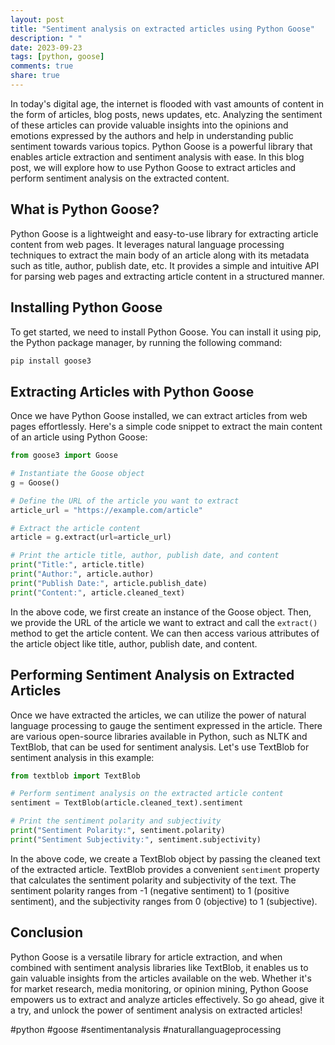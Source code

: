 ```yaml
---
layout: post
title: "Sentiment analysis on extracted articles using Python Goose"
description: " "
date: 2023-09-23
tags: [python, goose]
comments: true
share: true
---
```


In today's digital age, the internet is flooded with vast amounts of content in the form of articles, blog posts, news updates, etc. Analyzing the sentiment of these articles can provide valuable insights into the opinions and emotions expressed by the authors and help in understanding public sentiment towards various topics. Python Goose is a powerful library that enables article extraction and sentiment analysis with ease. In this blog post, we will explore how to use Python Goose to extract articles and perform sentiment analysis on the extracted content.

## What is Python Goose?

Python Goose is a lightweight and easy-to-use library for extracting article content from web pages. It leverages natural language processing techniques to extract the main body of an article along with its metadata such as title, author, publish date, etc. It provides a simple and intuitive API for parsing web pages and extracting article content in a structured manner.

## Installing Python Goose

To get started, we need to install Python Goose. You can install it using pip, the Python package manager, by running the following command:

```python
pip install goose3
```

## Extracting Articles with Python Goose

Once we have Python Goose installed, we can extract articles from web pages effortlessly. Here's a simple code snippet to extract the main content of an article using Python Goose:

```python
from goose3 import Goose

# Instantiate the Goose object
g = Goose()

# Define the URL of the article you want to extract
article_url = "https://example.com/article"

# Extract the article content
article = g.extract(url=article_url)

# Print the article title, author, publish date, and content
print("Title:", article.title)
print("Author:", article.author)
print("Publish Date:", article.publish_date)
print("Content:", article.cleaned_text)
```

In the above code, we first create an instance of the Goose object. Then, we provide the URL of the article we want to extract and call the `extract()` method to get the article content. We can then access various attributes of the article object like title, author, publish date, and content.

## Performing Sentiment Analysis on Extracted Articles

Once we have extracted the articles, we can utilize the power of natural language processing to gauge the sentiment expressed in the article. There are various open-source libraries available in Python, such as NLTK and TextBlob, that can be used for sentiment analysis. Let's use TextBlob for sentiment analysis in this example:

```python
from textblob import TextBlob

# Perform sentiment analysis on the extracted article content
sentiment = TextBlob(article.cleaned_text).sentiment

# Print the sentiment polarity and subjectivity
print("Sentiment Polarity:", sentiment.polarity)
print("Sentiment Subjectivity:", sentiment.subjectivity)
```

In the above code, we create a TextBlob object by passing the cleaned text of the extracted article. TextBlob provides a convenient `sentiment` property that calculates the sentiment polarity and subjectivity of the text. The sentiment polarity ranges from -1 (negative sentiment) to 1 (positive sentiment), and the subjectivity ranges from 0 (objective) to 1 (subjective).

## Conclusion

Python Goose is a versatile library for article extraction, and when combined with sentiment analysis libraries like TextBlob, it enables us to gain valuable insights from the articles available on the web. Whether it's for market research, media monitoring, or opinion mining, Python Goose empowers us to extract and analyze articles effectively. So go ahead, give it a try, and unlock the power of sentiment analysis on extracted articles!

#python #goose #sentimentanalysis #naturallanguageprocessing